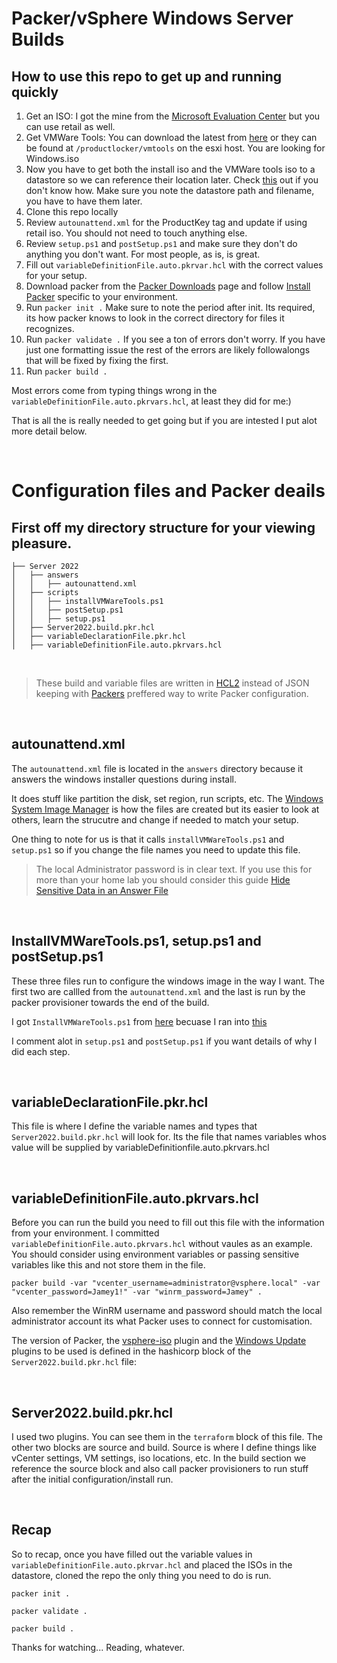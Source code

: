 # Packer/vSphere Windows Server Builds

## How to use this repo to get up and running quickly
1. Get an ISO: I got the mine from the [Microsoft Evaluation Center](https://www.microsoft.com/en-gb/evalcenter/evaluate-windows-server) but you can use retail as well.
2. Get VMWare Tools: You can download the latest from [here](https://packages.vmware.com/tools/releases/latest/windows) or they can be found at `/productlocker/vmtools` on the esxi host. You are looking for Windows.iso
3. Now you have to get both the install iso and the VMWare tools iso to a datastore so we can reference their location later. Check [this](https://docs.vmware.com/en/VMware-vSphere/7.0/com.vmware.vsphere.vm_admin.doc/GUID-492D6904-7471-4D66-9555-9466CCCA6931.html) out if you don't know how. Make sure you note the datastore path and filename, you have to have them later.
4. Clone this repo locally
5. Review `autounattend.xml` for the ProductKey tag and update if using retail iso. You should not need to touch anything else.
6. Review `setup.ps1` and `postSetup.ps1` and make sure they don't do anything you don't want. For most people, as is, is great.
7. Fill out `variableDefinitionFile.auto.pkrvar.hcl` with the correct values for your setup. 
8. Download packer from the [Packer Downloads](https://www.packer.io/downloads) page and follow [Install Packer](https://learn.hashicorp.com/tutorials/packer/get-started-install-cli) specific to your environment.
9.  Run  `packer init .` Make sure to note the period after init. Its required, its how packer knows to look in the correct directory for files it recognizes.
10. Run `packer validate .` If you see a ton of errors don't worry. If you have just one formatting issue the rest of the errors are likely followalongs that will be fixed by fixing the first.
11. Run `packer build .` 

Most errors come from typing things wrong in the `variableDefinitionFile.auto.pkrvars.hcl`, at least they did for me:) 

That is all the is really needed to get going but if you are intested  I put alot more detail below.

<br>

# Configuration files and Packer deails

## First off my directory structure for your viewing pleasure.

```
├── Server 2022
│   ├── answers
│   │   ├── autounattend.xml
│   ├── scripts
│   │   ├── installVMWareTools.ps1
│   │   ├── postSetup.ps1
│   │   ├── setup.ps1
│   ├── Server2022.build.pkr.hcl
│   ├── variableDeclarationFile.pkr.hcl
│   ├── variableDefinitionFile.auto.pkrvars.hcl
```
<br>

> These build and variable files are written in [HCL2](https://www.packer.io/docs/templates/hcl_templates) instead of JSON keeping with [Packers](https://www.packer.io/) preffered way to write Packer configuration.

<br>

## **autounattend.xml**

The `autounattend.xml` file is located in the `answers` directory because it answers the windows installer questions during install.

It does stuff like partition the disk, set region, run scripts, etc. The [Windows System Image Manager](https://docs.microsoft.com/en-us/windows-hardware/customize/desktop/wsim/windows-system-image-manager-technical-reference) is how the files are created but its easier to look at others, learn the strucutre and change if needed to match your setup.

One thing to note for us is that it calls `installVMWareTools.ps1` and `setup.ps1` so if you change the file names you need to update this file.

> The local Administrator password is in clear text. If you use this for more than your home lab you should consider this guide [Hide Sensitive Data in an Answer File](https://docs.microsoft.com/en-us/windows-hardware/customize/desktop/wsim/hide-sensitive-data-in-an-answer-file)

<br>

## **InstallVMWareTools.ps1, setup.ps1 and postSetup.ps1** 

These three files run to configure the windows image in the way I want. The first two are callled from the `autounattend.xml` and the last is run by the packer provisioner towards the end of the build.

I got `InstallVMWareTools.ps1` from [here](https://github.com/getvpro/Build-Packer/blob/master/Scripts/Install-VMTools.ps1) becuase I ran into [this](https://scriptech.io/automatically-reinstalling-vmware-tools-on-server2016-after-the-first-attempt-fails-to-install-the-vmtools-service/)

I comment alot in `setup.ps1` and `postSetup.ps1` if you want details of why I did each step.

<br>

## **variableDeclarationFile.pkr.hcl**

This file is where I define the variable names and types that `Server2022.build.pkr.hcl` will look for. Its the file that names variables whos value will be supplied by variableDefinitionfile.auto.pkrvars.hcl

<br>

## **variableDefinitionFile.auto.pkrvars.hcl**

Before you can run the build you need to fill out this file with the information from your environment. I committed `variableDefinitionFile.auto.pkrvars.hcl` without vaules as an example. You should consider using environment variables or passing sensitive variables like this and not store them in the file.

```dosbatch
packer build -var "vcenter_username=administrator@vsphere.local" -var "vcenter_password=Jamey1!" -var "winrm_password=Jamey" .
```

Also remember the WinRM username and password should match the local administrator account its what Packer uses to connect for customisation. 

The version of Packer, the [vsphere-iso](https://www.packer.io/plugins/builders/vsphere/vsphere-iso) plugin and the [Windows Update](https://github.com/rgl/packer-plugin-windows-update) plugins to be used is defined in the hashicorp block of the `Server2022.build.pkr.hcl` file:

<br>

## **Server2022.build.pkr.hcl**

I used two plugins. You can see them in the `terraform` block of this file. The other two blocks are source and build. Source is where I define things like vCenter settings, VM settings, iso locations, etc. In the build section we reference the source block and also call packer provisioners to run stuff after the initial configuration/install run.

<br>

## **Recap**

So to recap, once you have filled out the variable values in `variableDefinitionFile.auto.pkrvar.hcl` and placed the ISOs in the datastore, cloned the repo the only thing you need to do is run.

```dosbatch
packer init .
```
```dosbatch
packer validate .
```
```dosbatch
packer build .
```

Thanks for watching... Reading, whatever.
